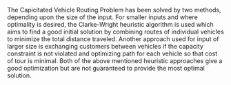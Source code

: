 The Capicitated Vehicle Routing Problem has been solved by two methods, depending upon the size of the input.
For smaller inputs and where optimality is desired, the Clarke-Wright heuristic algorithm is used which aims to find a good initial solution by combining routes of individual vehicles to minimize the total distance traveled.
Another approach used for input of larger size is exchanging customers between vehicles if the capacity constraint is not violated and optimizing path for each vehicle so that cost of tour is minimal. 
Both of the above mentioned heuristic approaches give a good optimization but are not guaranteed to provide the most optimal solution.
